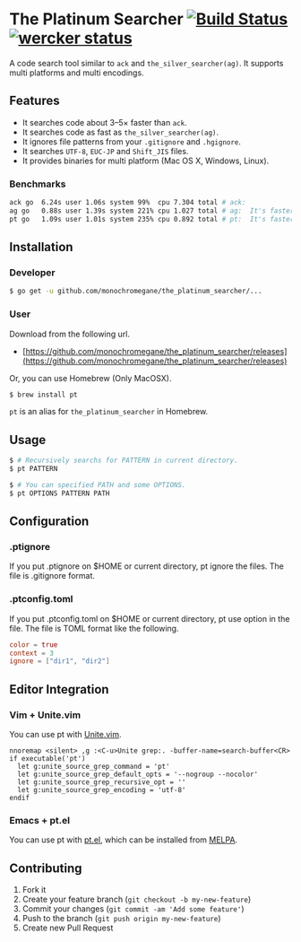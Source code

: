 # The Platinum Searcher [![Build Status](https://travis-ci.org/monochromegane/the_platinum_searcher.svg?branch=master)](https://travis-ci.org/monochromegane/the_platinum_searcher) [![wercker status](https://app.wercker.com/status/59ef90ac217537abc0994546958037f3/s/master "wercker status")](https://app.wercker.com/project/bykey/59ef90ac217537abc0994546958037f3)

A code search tool similar to `ack` and `the_silver_searcher(ag)`. It supports multi platforms and multi encodings.

## Features

- It searches code about 3–5× faster than `ack`.
- It searches code as fast as `the_silver_searcher(ag)`.
- It ignores file patterns from your `.gitignore` and `.hgignore`.
- It searches `UTF-8`, `EUC-JP` and `Shift_JIS` files.
- It provides binaries for multi platform (Mac OS X, Windows, Linux).

### Benchmarks

```sh
ack go  6.24s user 1.06s system 99%  cpu 7.304 total # ack:
ag go   0.88s user 1.39s system 221% cpu 1.027 total # ag:  It's faster than ack
pt go   1.09s user 1.01s system 235% cpu 0.892 total # pt:  It's faster than ag!!
```

## Installation

### Developer

```sh
$ go get -u github.com/monochromegane/the_platinum_searcher/...
```

### User

Download from the following url.

- [https://github.com/monochromegane/the_platinum_searcher/releases](https://github.com/monochromegane/the_platinum_searcher/releases)

Or, you can use Homebrew (Only MacOSX).

```sh
$ brew install pt
```

`pt` is an alias for `the_platinum_searcher` in Homebrew.

## Usage

```sh
$ # Recursively searchs for PATTERN in current directory.
$ pt PATTERN

$ # You can specified PATH and some OPTIONS.
$ pt OPTIONS PATTERN PATH
```

## Configuration

### .ptignore

If you put .ptignore on $HOME or current directory, pt ignore the files.
The file is .gitignore format.

### .ptconfig.toml

If you put .ptconfig.toml on $HOME or current directory, pt use option in the file.
The file is TOML format like the following.

```toml
color = true
context = 3
ignore = ["dir1", "dir2"]
```

## Editor Integration

### Vim + Unite.vim

You can use pt with [Unite.vim](https://github.com/Shougo/unite.vim).

```vim
nnoremap <silent> ,g :<C-u>Unite grep:. -buffer-name=search-buffer<CR>
if executable('pt')
  let g:unite_source_grep_command = 'pt'
  let g:unite_source_grep_default_opts = '--nogroup --nocolor'
  let g:unite_source_grep_recursive_opt = ''
  let g:unite_source_grep_encoding = 'utf-8'
endif
```

### Emacs + pt.el

You can use pt with [pt.el](https://github.com/bling/pt.el), which can be installed from [MELPA](http://melpa.milkbox.net/).

## Contributing

1. Fork it
2. Create your feature branch (`git checkout -b my-new-feature`)
3. Commit your changes (`git commit -am 'Add some feature'`)
4. Push to the branch (`git push origin my-new-feature`)
5. Create new Pull Request


